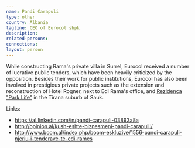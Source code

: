 ```yaml
---
name: Pandi Carapuli
type: other
country: Albania
tagline: CEO of Eurocol shpk
description:
related-persons:
connections:
layout: person
---
```

While constructing Rama's private villa in Surrel, Eurocol received a number of lucrative public tenders, which have been heavily criticized by the opposition. Besides their work for public institutions, Eurocol has also been involved in prestigious private projects such as the extension and reconstruction of Hotel Rogner, next to Edi Rama's office, and [Rezidenca "Park Life"](http://joubertarchitecture.nl/?page_id=1137) in the Tirana suburb of Sauk.

Links:
* <https://al.linkedin.com/in/pandi-carapuli-03893a8a>
* <http://opinion.al/kush-eshte-biznesmeni-pandi-carapulli/>
* <http://www.boom.al/index.php/boom-eskluzive/1556-pandi-carapuli-njeriu-i-tenderave-te-edi-rames>
